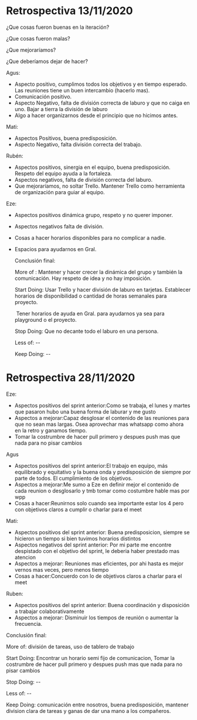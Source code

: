 # Retrospectiva 13/11/2020



¿Que cosas fueron buenas en la iteración?

¿Que cosas fueron malas?

¿Que mejoraríamos? 

¿Que deberíamos dejar de hacer?



Agus:

- Aspecto positivo, cumplimos todos los objetivos y en tiempo esperado. Las reuniones tiene un buen intercambio (hacerlo mas).
- Comunicación positivo.
- Aspecto Negativo, falta de división correcta de laburo y que no caiga en uno. Bajar a tierra la división de laburo
- Algo a hacer organizarnos desde el principio que no hicimos antes.

Mati:

- Aspectos Positivos, buena predisposición.
- Aspecto Negativo, falta división correcta del trabajo.

Rubén:

- Aspectos positivos, sinergia en el equipo, buena predisposición. Respeto del equipo ayuda a la fortaleza.
- Aspectos negativos, falta de división correcta del laburo.
- Que mejoraríamos, no soltar Trello. Mantener Trello como herramienta de organización para guiar al equipo.

Eze:

- Aspectos positivos dinámica grupo, respeto y no querer imponer.

- Aspectos negativos falta de división.

- Cosas a hacer horarios disponibles para no complicar a nadie.

- Espacios para ayudarnos en Gral.

  

  Conclusión final: 

  More of : Mantener  y hacer crecer la dinámica del grupo y también la comunicación.
  				  Hay respeto de idea y no hay imposición. 

  

  Start Doing: Usar Trello y hacer división de laburo en tarjetas.
  					  Establecer horarios de disponibilidad o cantidad de horas semanales para proyecto.

  ​					  Tener horarios de ayuda en Gral. para ayudarnos ya sea para playground o el proyecto.	

  Stop Doing: Que no decante todo el laburo en una persona.

  

  Less of:  -- 

  

  Keep Doing: --

# Retrospectiva 28/11/2020

Eze:
- Aspectos positivos del sprint anterior:Como se trabaja, el lunes y martes que pasaron hubo una buena forma de laburar y me gusto
- Aspectos a mejorar:Capaz desglosar el contenido de las reuniones para que no sean mas largas. Osea aprovechar mas whatsapp como ahora en la retro y ganamos tiempo.
- Tomar la costrumbre de hacer pull primero y despues push mas que nada para no pisar cambios

Agus
- Aspectos positivos del sprint anterior:El trabajo en equipo, más equilibrado y equitativo y la buena onda y predisposición de siempre por parte de todos. El cumplimiento de los objetivos.
- Aspectos a mejorar:Me sumo a Eze en definir mejor el contenido de cada reunion o desglosarlo y tmb tomar como costumbre hable mas por wpp
- Cosas a hacer:Reunirnos solo cuando sea importante estar los 4 pero con objetivos claros a cumplir o charlar para el meet 



Mati:

- Aspectos positivos del sprint anterior: Buena predisposicion, siempre se hicieron un tiempo si bien tuvimos horarios distintos
- Aspectos negativos del sprint anterior: Por mi parte me encontre despistado con el objetivo del sprint, le deberia haber prestado mas atencion
- Aspectos a mejorar: Reuniones mas eficientes, por ahi hasta es mejor vernos mas veces, pero menos tiempo
- Cosas a hacer:Concuerdo con lo de objetivos claros a charlar para el meet

Ruben:

- Aspectos positivos del sprint anterior: Buena coordinación y disposición a trabajar colaborativamente
- Aspectos a mejorar: Disminuir los tiempos de reunión o aumentar la frecuencia.

Conclusión final:

More of: división de tareas, uso de tablero de trabajo

Start Doing: Encontrar un horario semi fijo de comunicacion, Tomar la costrumbre de hacer pull primero y despues push mas que nada para no pisar cambios


Stop Doing: --

Less of: --


Keep Doing: comunicación entre nosotros, buena predisposición, mantener division clara de tareas y ganas de dar una mano a los compañeros.

